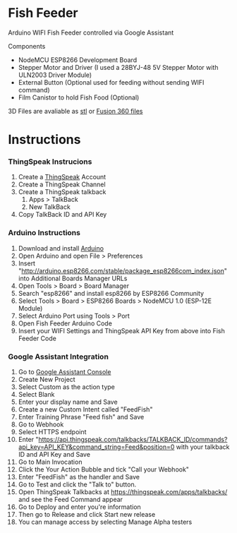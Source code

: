 # Fish Feeder
Arduino WIFI Fish Feeder controlled via Google Assistant

Components
* NodeMCU ESP8266 Development Board
* Stepper Motor and Driver (I used a 28BYJ-48 5V Stepper Motor with ULN2003 Driver Module)
* External Button (Optional used for feeding without sending WIFI command)
* Film Canistor to hold Fish Food (Optional)

3D Files are avaliable as [stl](https://www.thingiverse.com/thing:4821940) or [Fusion 360 files](https://ql.nathan3dprint.tk/fish)

# Instructions

### ThingSpeak Instrucions

1. Create a [ThingSpeak](https://thingspeak.com/) Account
2. Create a ThingSpeak Channel
3. Create a ThingSpeak talkback
   1. Apps > TalkBack
   2. New TalkBack
4. Copy TalkBack ID and API Key

### Arduino Instructions
1. Download and install [Arduino](https://arduino.cc)
2. Open Arduino and open File > Preferences
3. Insert "http://arduino.esp8266.com/stable/package_esp8266com_index.json" into Additional Boards Manager URLs
4. Open Tools > Board > Board Manager
5. Search "esp8266" and install esp8266 by ESP8266 Community
6. Select Tools > Board > ESP8266 Boards > NodeMCU 1.0 (ESP-12E Module)
7. Select Arduino Port using Tools > Port
8. Open Fish Feeder Arduino Code
9. Insert your WIFI Settings and ThingSpeak API Key from above into Fish Feeder Code

### Google Assistant Integration
1. Go to [Google Assistant Console](https://console.actions.google.com/)
2. Create New Project
3. Select Custom as the action type
4. Select Blank
5. Enter your display name and Save
6. Create a new Custom Intent called "FeedFish"
7. Enter Training Phrase "Feed fish" and Save
8. Go to Webhook
9. Select HTTPS endpoint
10. Enter "https://api.thingspeak.com/talkbacks/TALKBACK_ID/commands?api_key=API_KEY&command_string=Feed&position=0 with your talkback ID and API Key and Save
11. Go to Main Invocation
12. Click the Your Action Bubble and tick "Call your Webhook"
13. Enter "FeedFish" as the handler and Save
14. Go to Test and click the "Talk to" button.
15. Open ThingSpeak Talkbacks at https://thingspeak.com/apps/talkbacks/ and see the Feed Command appear
16. Go to Deploy and enter you're information
17. Then go to Release and click Start new release
18. You can manage access by selecting Manage Alpha testers
